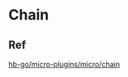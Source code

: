 # Chain

## Ref

[hb-go/micro-plugins/micro/chain](https://github.com/hb-go/micro-plugins/tree/master/micro/chain)
